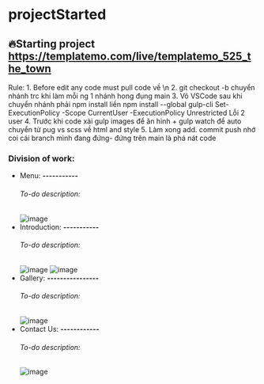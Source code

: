 # projectStarted

## 🔥Starting project https://templatemo.com/live/templatemo_525_the_town
  Rule: 
    1. Before edit any code must pull code về \n
    2. git checkout -b chuyển nhánh trc khi làm mỗi ng 1 nhánh hong đụng main
    3. Vô VSCode sau khi chuyển nhánh phải npm install liền
        npm install --global gulp-cli
        Set-ExecutionPolicy -Scope CurrentUser -ExecutionPolicy Unrestricted Lỗi 2 user
    4. Trước khi code xài gulp images để ăn hình + gulp watch để auto chuyển từ pug vs scss về html and style
    5. Làm xong add. commit push nhớ coi cái branch mình đang đứng- đứng trên main là phá nát code

### Division of work:
* Menu: **-----------**
     ###### To-do description: 
     ![image](https://user-images.githubusercontent.com/78588899/126299154-fd118f59-9a30-431a-af5e-70861b770c6a.png)
* Introduction: **-----------**
     ###### To-do description: 
     ![image](https://user-images.githubusercontent.com/78588899/126299344-9620d5c1-0e23-4471-81cc-ed49b329702d.png)
     ![image](https://user-images.githubusercontent.com/78588899/126299412-8e18cb2a-47ab-4391-b3af-4a6e3f9d7ee7.png)
* Gallery: **----------------**
     ###### To-do description: 
     ![image](https://user-images.githubusercontent.com/78588899/126299479-b0449b52-ed58-4a97-bfd2-2ac943159478.png)
* Contact Us: **------------**
     ###### To-do description: 
     ![image](https://user-images.githubusercontent.com/78588899/126299524-2db2fde5-5419-4cb7-aea7-8d47b23611a3.png)
